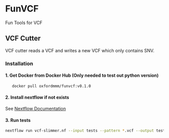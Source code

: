 # FunVCF
Fun Tools for VCF
## VCF Cutter
VCF cutter reads a VCF and writes a new VCF which only contains SNV.

### Installation
#### 1. Get Docker from Docker Hub (Only needed to test out python version)
```bash
   docker pull oxfordmmm/funvcf:v0.1.0
```
#### 2. Install nextflow if not exists
See [Nextflow Documentation](https://www.nextflow.io/docs/latest/getstarted.html)

#### 3. Run tests
```bash
nextflow run vcf-slimmer.nf --input tests --pattern *.vcf --output tests -profile docker
```
